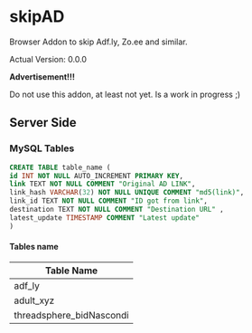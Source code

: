 # skipAD
Browser Addon to skip Adf.ly, Zo.ee and similar.

Actual Version: 0.0.0

**Advertisement!!!**

Do not use this addon, at least not yet. Is a work in progress ;)

## Server Side

### MySQL Tables

```SQL
CREATE TABLE table_name (
id INT NOT NULL AUTO_INCREMENT PRIMARY KEY,
link TEXT NOT NULL COMMENT "Original AD LINK",
link_hash VARCHAR(32) NOT NULL UNIQUE COMMENT "md5(link)",
link_id TEXT NOT NULL COMMENT "ID got from link", 
destination TEXT NOT NULL COMMENT "Destination URL" , 
latest_update TIMESTAMP COMMENT "Latest update"
) 
```

#### Tables name

| Table Name |
| --- |
| adf_ly|
| adult_xyz |
| threadsphere_bidNascondi | 
